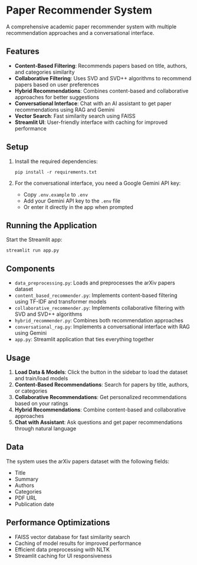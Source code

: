 # Paper Recommender System

A comprehensive academic paper recommender system with multiple recommendation approaches and a conversational interface.

## Features

- **Content-Based Filtering**: Recommends papers based on title, authors, and categories similarity
- **Collaborative Filtering**: Uses SVD and SVD++ algorithms to recommend papers based on user preferences
- **Hybrid Recommendations**: Combines content-based and collaborative approaches for better suggestions
- **Conversational Interface**: Chat with an AI assistant to get paper recommendations using RAG and Gemini
- **Vector Search**: Fast similarity search using FAISS
- **Streamlit UI**: User-friendly interface with caching for improved performance

## Setup

1. Install the required dependencies:
   ```
   pip install -r requirements.txt
   ```

2. For the conversational interface, you need a Google Gemini API key:
   - Copy `.env.example` to `.env`
   - Add your Gemini API key to the `.env` file
   - Or enter it directly in the app when prompted

## Running the Application

Start the Streamlit app:

```
streamlit run app.py
```

## Components

- `data_preprocessing.py`: Loads and preprocesses the arXiv papers dataset
- `content_based_recommender.py`: Implements content-based filtering using TF-IDF and transformer models
- `collaborative_recommender.py`: Implements collaborative filtering with SVD and SVD++ algorithms
- `hybrid_recommender.py`: Combines both recommendation approaches
- `conversational_rag.py`: Implements a conversational interface with RAG using Gemini
- `app.py`: Streamlit application that ties everything together

## Usage

1. **Load Data & Models**: Click the button in the sidebar to load the dataset and train/load models
2. **Content-Based Recommendations**: Search for papers by title, authors, or categories
3. **Collaborative Recommendations**: Get personalized recommendations based on your ratings
4. **Hybrid Recommendations**: Combine content-based and collaborative approaches
5. **Chat with Assistant**: Ask questions and get paper recommendations through natural language

## Data

The system uses the arXiv papers dataset with the following fields:
- Title
- Summary
- Authors
- Categories
- PDF URL
- Publication date

## Performance Optimizations

- FAISS vector database for fast similarity search
- Caching of model results for improved performance
- Efficient data preprocessing with NLTK
- Streamlit caching for UI responsiveness
